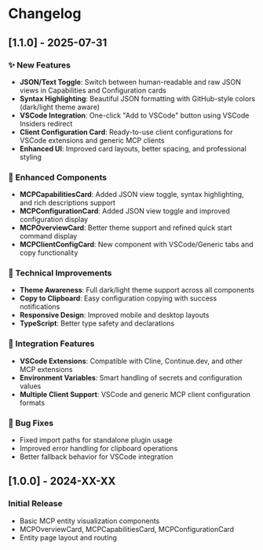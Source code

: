 # Changelog

## [1.1.0] - 2025-07-31

### ✨ New Features
- **JSON/Text Toggle**: Switch between human-readable and raw JSON views in Capabilities and Configuration cards
- **Syntax Highlighting**: Beautiful JSON formatting with GitHub-style colors (dark/light theme aware)
- **VSCode Integration**: One-click "Add to VSCode" button using VSCode Insiders redirect
- **Client Configuration Card**: Ready-to-use client configurations for VSCode extensions and generic MCP clients
- **Enhanced UI**: Improved card layouts, better spacing, and professional styling

### 🎨 Enhanced Components
- **MCPCapabilitiesCard**: Added JSON view toggle, syntax highlighting, and rich descriptions support
- **MCPConfigurationCard**: Added JSON view toggle and improved configuration display
- **MCPOverviewCard**: Better theme support and refined quick start command display
- **MCPClientConfigCard**: New component with VSCode/Generic tabs and copy functionality

### 🔧 Technical Improvements
- **Theme Awareness**: Full dark/light theme support across all components
- **Copy to Clipboard**: Easy configuration copying with success notifications
- **Responsive Design**: Improved mobile and desktop layouts
- **TypeScript**: Better type safety and declarations

### 🚀 Integration Features
- **VSCode Extensions**: Compatible with Cline, Continue.dev, and other MCP extensions
- **Environment Variables**: Smart handling of secrets and configuration values
- **Multiple Client Support**: VSCode and generic MCP client configuration formats

### 🐛 Bug Fixes
- Fixed import paths for standalone plugin usage
- Improved error handling for clipboard operations
- Better fallback behavior for VSCode integration

## [1.0.0] - 2024-XX-XX

### Initial Release
- Basic MCP entity visualization components
- MCPOverviewCard, MCPCapabilitiesCard, MCPConfigurationCard
- Entity page layout and routing